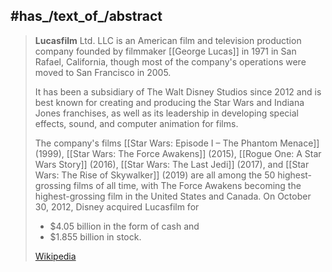 
## #has_/text_of_/abstract 

> **Lucasfilm** Ltd. LLC is an American film and television production company 
> founded by filmmaker [[George Lucas]] in 1971 in San Rafael, California, 
> though most of the company's operations were moved to San Francisco in 2005. 
> 
> It has been a subsidiary of The Walt Disney Studios since 2012 
> and is best known for creating and producing the Star Wars and Indiana Jones franchises, 
> as well as its leadership in developing special effects, sound, and computer animation for films.
>
> The company's films [[Star Wars: Episode I – The Phantom Menace]] (1999), [[Star Wars: The Force Awakens]] (2015), [[Rogue One: A Star Wars Story]] (2016), [[Star Wars: The Last Jedi]] (2017), and [[Star Wars: The Rise of Skywalker]] (2019) are all among the 50 highest-grossing films of all time, 
> with The Force Awakens becoming the highest-grossing film in the United States and Canada. 
> On October 30, 2012, Disney acquired Lucasfilm for 
> - $4.05 billion in the form of cash and 
> - $1.855 billion in stock.
>
> [Wikipedia](https://en.wikipedia.org/wiki/Lucasfilm)


